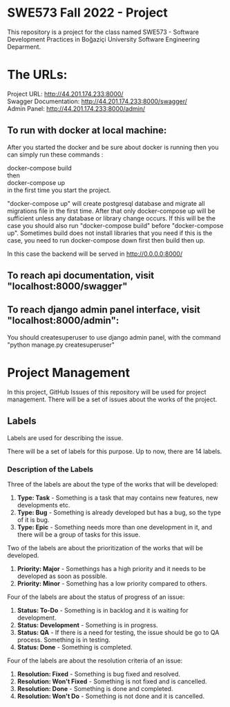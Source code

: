# SWE573 Fall 2022 - Project
This repository is a project for the class named SWE573 - Software Development Practices in Boğaziçi University Software Engineering Deparment.

# The URLs:
Project URL: http://44.201.174.233:8000/<br/>
Swagger Documentation: http://44.201.174.233:8000/swagger/<br/>
Admin Panel: http://44.201.174.233:8000/admin/

## To run with docker at local machine:

After you started the docker and be sure about docker is running then you can simply
run these commands :

docker-compose build<br/>
then<br/>
docker-compose up<br/>
in the first time you start the project.

"docker-compose up" will create postgresql database and migrate all migrations file in the first time.
After that only docker-compose up will be sufficient unless any database or
library change occurs. If this will be the case you should also run "docker-compose build"
before "docker-compose up". Sometimes build does not install libraries that you need
if this is the case, you need to run docker-compose down first then build then up.

In this case the backend will be served in http://0.0.0.0:8000/


## To reach api documentation, visit "localhost:8000/swagger"
## To reach django admin panel interface, visit "localhost:8000/admin":
You should createsuperuser to use django admin panel, with the command "python manage.py createsuperuser"

# Project Management
In this project, GitHub Issues of this repository will be used for project management. There will be a set of issues about the works of the project.

## Labels
Labels are used for describing the issue.

There will be a set of labels for this purpose. Up to now, there are 14 labels. 

### Description of the Labels

Three of the labels are about the type of the works that will be developed: <br>
1. **Type: Task** -  Something is a task that may contains new features, new developments etc.
2. **Type: Bug** - Something is already developed but has a bug, so the type of it is bug.
3. **Type: Epic** - Something needs more than one development in it, and there will be a group of tasks for this issue.

Two of the labels are about the prioritization of the works that will be developed. 

1. **Priority: Major** - Somethings has a high priority and it needs to be developed as soon as possible.
2. **Priority: Minor** - Something has a low priority compared to others.

Four of the labels are about the status of progress of an issue:

1. **Status: To-Do** - Something is in backlog and it is waiting for development.
2. **Status: Development** - Something is in progress.
3. **Status: QA** - If there is a need for testing, the issue should be go to QA process. Something is in testing.
4. **Status: Done** - Something is completed.

Four of the labels are about the resolution criteria of an issue:

1. **Resolution: Fixed** - Something is bug fixed and resolved.
2. **Resolution: Won't Fixed** - Something is not fixed and is cancelled.
3. **Resolution: Done** - Something is done and completed.
4. **Resolution: Won't Do** - Something is not done and it is cancelled.
